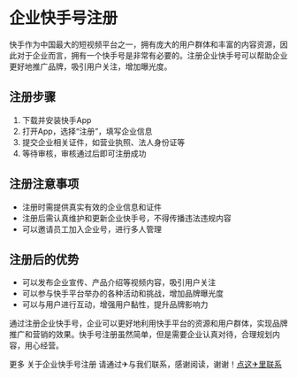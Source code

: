 # 企业快手号注册

快手作为中国最大的短视频平台之一，拥有庞大的用户群体和丰富的内容资源，因此对于企业而言，拥有一个快手号是非常有必要的。注册企业快手号可以帮助企业更好地推广品牌，吸引用户关注，增加曝光度。

## 注册步骤

1. 下载并安装快手App
2. 打开App，选择“注册”，填写企业信息
3. 提交企业相关证件，如营业执照、法人身份证等
4. 等待审核，审核通过后即可注册成功

## 注册注意事项

- 注册时需提供真实有效的企业信息和证件
- 注册后需认真维护和更新企业快手号，不得传播违法违规内容
- 可以邀请员工加入企业号，进行多人管理

## 注册后的优势

- 可以发布企业宣传、产品介绍等视频内容，吸引用户关注
- 可以参与快手平台举办的各种活动和挑战，增加品牌曝光度
- 可以与用户进行互动，增强用户黏性，提升品牌影响力

通过注册企业快手号，企业可以更好地利用快手平台的资源和用户群体，实现品牌推广和营销的效果。快手号注册虽然简单，但是需要企业认真对待，合理规划内容，用心经营。

更多 关于企业快手号注册 请通过✈与我们联系，感谢阅读，谢谢！[点这✈里联系](https://sms.k02.cc)